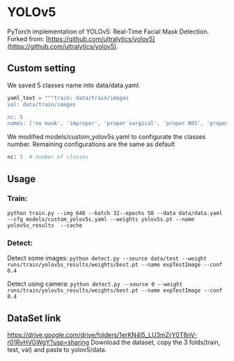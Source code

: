 # YOLOv5

PyTorch implementation of YOLOv5: Real-Time Facial Mask Detection. Forked from: [https://github.com/ultralytics/yolov5](https://github.com/ultralytics/yolov5).

## Custom setting

We saved 5 classes name into data/data.yaml.

```python
yaml_text = """train: data/train/images
val: data/train/images

nc: 5
names: ['no mask', 'improper', 'proper surgical', 'proper N95', 'proper cloth']"""
```

We modified models/custom_yolov5s.yaml to configurate the classes number. Remaining configurations are the same as default

```python
nc: 5  # number of classes
```

## Usage

### Train:

`python train.py --img 640 --batch 32--epochs 50 --data data/data.yaml --cfg models/custom_yolov5s.yaml --weights yolov5s.pt --name yolov5s_results  --cache`

### Detect: 

Detect some images: `python detect.py --source data/test --weight runs/train/yolov5s_results/weights/best.pt --name expTestImage --conf 0.4`

Detect using camera: `python detect.py --source 0 --weight runs/train/yolov5s_results/weights/best.pt --name expTestImage --conf 0.4`

## DataSet link
https://drive.google.com/drive/folders/1erKN4l5_LU3mZrY0T8nV-r01RyHVGWgY?usp=sharing
Download the dataset, copy the 3 folds(train, test, val) and paste to yolov5/data.
